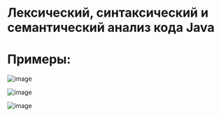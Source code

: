 # Лексический, синтаксический и семантический анализ кода Java

# Примеры:

![image](https://github.com/SergeiP-JS/MyCompiler/assets/73941080/bf21f297-887f-4d65-8db2-a45b586484bc)

![image](https://github.com/SergeiP-JS/MyCompiler/assets/73941080/10c132b7-d063-46bf-95cc-6095adc4ddf0)

![image](https://github.com/SergeiP-JS/MyCompiler/assets/73941080/02bd77c7-04b0-4c8f-9ae6-619f7b5d30f1)
